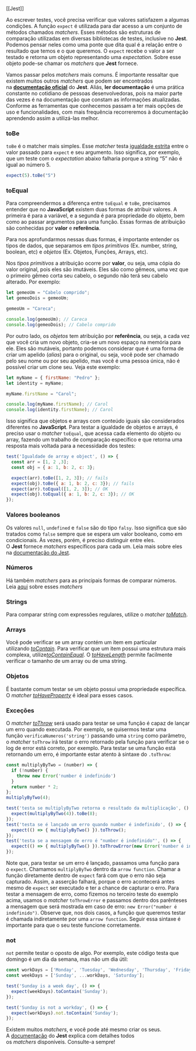 [[Jest]]

Ao escrever testes, você precisa verificar que valores satisfazem a algumas condições. A função `expect` é utilizada para dar acesso a um conjunto de métodos chamados _matchers_. Esses métodos são estruturas de comparação utilizadas em diversas bibliotecas de testes, inclusive no **Jest**. Podemos pensar neles como uma ponte que dita qual é a relação entre o resultado que temos e o que queremos. O `expect` recebe o valor a ser testado e retorna um objeto representando uma _expectation_. Sobre esse objeto pode-se chamar os _matchers_ que **Jest** fornece.

Vamos passar pelos _matchers_ mais comuns. É importante ressaltar que existem muitos outros _matchers_ que podem ser encontrados na [**documentação oficial**](https://jestjs.io/docs/en/expect) do **Jest**. Aliás, **ler documentação** é uma prática constante no cotidiano de pessoas desenvolvedoras, pois na maior parte das vezes é na documentação que constam as informações atualizadas. Conforme as ferramentas que conhecemos passam a ter mais opções de uso e funcionalidades, com mais frequência recorreremos à documentação aprendendo assim a utilizá-las melhor.

### **toBe**

`toBe` é o matcher mais simples. Esse _matcher_ testa [igualdade estrita](https://developer.mozilla.org/pt-BR/docs/Web/JavaScript/Equality_comparisons_and_sameness) entre o valor passado para `expect` e seu argumento. Isso significa, por exemplo, que um teste com o _expectation_ abaixo falharia porque a string “5” não é igual ao número 5.
```js
expect(5).toBe("5")
```

### **toEqual**

Para compreendermos a diferença entre `toEqual` e `toBe`, precisamos entender que no **JavaScript** existem duas formas de atribuir valores. A primeira é para a variável, e a segunda é para propriedade do objeto, bem como ao passar argumentos para uma função. Essas formas de atribuição são conhecidas por **valor** e **referência**.

Para nos aprofundarmos nessas duas formas, é importante entender os tipos de dados, que separamos em _tipos primitivos_ (Ex. number, string, boolean, etc) e _objetos_ (Ex. Objetos, Funções, Arrays, etc).

Nos _tipos primitivos_ a atribuição ocorre por **valor**, ou seja, uma cópia do valor original, pois eles são imutáveis. Eles são como gêmeos, uma vez que o primeiro gêmeo corta seu cabelo, o segundo não terá seu cabelo alterado. Por exemplo:
```js
let gemeoUm = "Cabelo comprido";
let gemeoDois = gemeoUm;

gemeoUm = "Careca";

console.log(gemeoUm); // Careca
console.log(gemeoDois); // Cabelo comprido
```

Por outro lado, os _objetos_ tem atribuição por **referência**, ou seja, a cada vez que você cria um novo objeto, cria-se um novo espaço na memória para ele. Eles são mutáveis, portanto podemos considerar que é uma forma de criar um apelido (_alias_) para o original, ou seja, você pode ser chamado pelo seu nome ou por seu apelido, mas você é uma pessoa única, não é possível criar um clone seu. Veja este exemplo:
```js
let myName = { firstName: "Pedro" };
let identity = myName;

myName.firstName = "Carol";

console.log(myName.firstName); // Carol
console.log(identity.firstName); // Carol
```

Isso significa que objetos e arrays com conteúdo iguais são considerados diferentes no **JavaScript**. Para testar a igualdade de objetos e arrays, é preciso usar o _matcher_ `toEqual`, que acessa cada elemento do objeto ou array, fazendo um trabalho de comparação específico e que retorna uma resposta mais voltada para a necessidade dos testes:
```js
test('Igualdade de array e object', () => {
  const arr = [1, 2 ,3];
  const obj = { a: 1, b: 2, c: 3};

  expect(arr).toBe([1, 2, 3]); // fails
  expect(obj).toBe({ a: 1, b: 2, c: 3}); // fails
  expect(arr).toEqual([1, 2, 3]); // OK
  expect(obj).toEqual({ a: 1, b: 2, c: 3}); // OK
});
```

### **Valores booleanos**

Os valores `null`, `undefined` e `false` são do tipo `falsy`. Isso significa que são tratados como `false` sempre que se espera um valor booleano, como em condicionais. Às vezes, porém, é preciso distinguir entre eles. O **Jest** fornece _matchers_ específicos para cada um. Leia mais sobre eles na [documentação do Jest](https://jestjs.io/docs/en/using-matchers#truthiness).

### **Números**

Há também _matchers_ para as principais formas de comparar números. Leia [aqui](https://jestjs.io/docs/pt-BR/using-matchers#n%C3%BAmeros) sobre esses _matchers_

### **Strings**

Para comparar string com expressões regulares, utilize o _matcher_ [_toMatch_](https://jestjs.io/docs/pt-BR/expect#tomatchregexporstring).

### **Arrays**

Você pode verificar se um array contém um item em particular utilizando [_toContain_](https://jestjs.io/docs/pt-BR/expect#tocontainitem). Para verificar que um item possui uma estrutura mais complexa, utilize[_toContainEqual_](https://jestjs.io/docs/pt-BR/expect#tocontainequalitem). O [_toHaveLength_](https://jestjs.io/docs/pt-BR/expect#tohavelengthnumber) permite facilmente verificar o tamanho de um array ou de uma string.

### **Objetos**

É bastante comum testar se um objeto possui uma propriedade específica. O _matcher_ [_toHaveProperty_](https://jestjs.io/docs/pt-BR/expect#tohavepropertykeypath-value) é ideal para esses casos.

### **Exceções**

O _matcher_ [_toThrow_](https://jestjs.io/docs/pt-BR/expect#tothrowerror) será usado para testar se uma função é capaz de lançar um erro quando executada. Por exemplo, se quisermos testar uma função `verificaNumeros('string')` passando uma `string` como parâmetro, o _matcher_ `toThrow` irá testar o erro retornado pela função para verificar se o log de error está correto, por exemplo. Para testar se uma função está retornando um erro, é importante estar atento à sintaxe do `.toThrow`:
```js
const multiplyByTwo = (number) => {
  if (!number) {
    throw new Error('number é indefinido')
  }
  return number * 2;
};
multiplyByTwo(4);

test('testa se multiplyByTwo retorna o resultado da multiplicação', () => {
  expect(multiplyByTwo(4)).toBe(8);
});
test('testa se é lançado um erro quando number é indefinido', () => {
  expect(() => { multiplyByTwo() }).toThrow();
});
test('testa se a mensagem de erro é "number é indefinido"', () => {
  expect(() => { multiplyByTwo() }).toThrowError(new Error('number é indefinido'));
});
```

Note que, para testar se um erro é lançado, passamos uma função para o `expect`. Chamamos `multiplyByTwo` dentro da `arrow function`. Chamar a função diretamente dentro de `expect` fará com que o erro não seja capturado. Assim, a asserção falhará, porque o erro acontecerá antes mesmo de `expect` ser executado e ter a chance de capturar o erro. Para testar a mensagem de erro, como fizemos no terceiro teste do exemplo acima, usamos o _matcher_ `toThrowError` e passamos dentro dos parênteses a mensagem que será mostrada em caso de erro: `new Error("number é indefinido")`. Observe que, nos dois casos, a função que queremos testar é chamada indiretamente por uma `arrow function`. Seguir essa sintaxe é importante para que o seu teste funcione corretamente.

### **not**

`not` permite testar o oposto de algo. Por exemplo, este código testa que domingo é um dia da semana, mas não um dia útil:
```js
const workDays = ['Monday', 'Tuesday', 'Wednesday', 'Thursday', 'Friday'];
const weekDays = ['Sunday', ...workDays, 'Saturday'];

test('Sunday is a week day', () => {
  expect(weekDays).toContain('Sunday');
});

test('Sunday is not a workday', () => {
  expect(workDays).not.toContain('Sunday');
});
```

Existem muitos _matchers_, e você pode até mesmo criar os seus. A [documentação](https://jestjs.io/docs/pt-BR/expect) do **Jest** explica com detalhes todos os _matchers_ disponíveis. Consulte-a sempre!